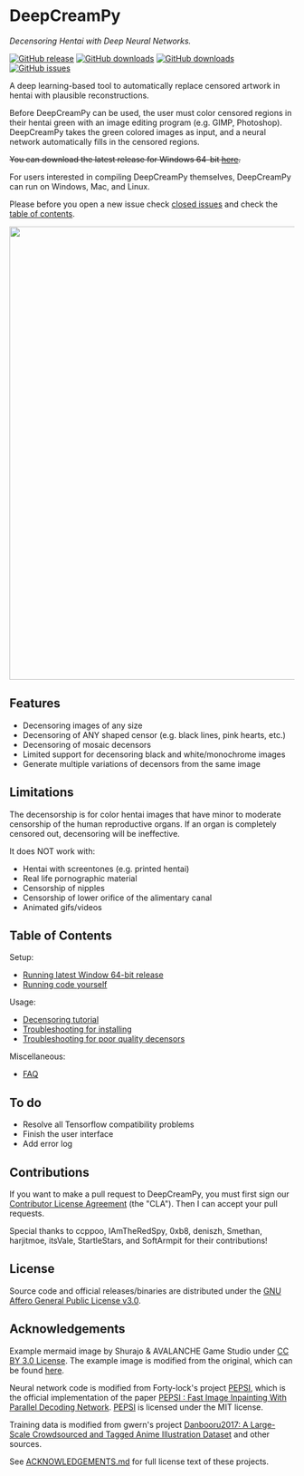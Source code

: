 # DeepCreamPy
*Decensoring Hentai with Deep Neural Networks.*

[![GitHub release](https://img.shields.io/github/v/release/3kanAlpha/DeepCreamPy-2)](https://github.com/3kanAlpha/DeepCreamPy-2/releases/latest)
[![GitHub downloads](https://img.shields.io/github/downloads/3kanAlpha/DeepCreamPy-2/latest/total)](https://github.com/3kanAlpha/DeepCreamPy-2/releases/latest)
[![GitHub downloads](https://img.shields.io/github/downloads/3kanAlpha/DeepCreamPy-2/total)](https://github.com/3kanAlpha/DeepCreamPy-2/releases)
[![GitHub issues](https://img.shields.io/github/issues/3kanAlpha/DeepCreamPy-2)](https://github.com/3kanAlpha/DeepCreamPy-2/issues)

A deep learning-based tool to automatically replace censored artwork in hentai with plausible reconstructions.

Before DeepCreamPy can be used, the user must color censored regions in their hentai green with an image editing program (e.g. GIMP, Photoshop). DeepCreamPy takes the green colored images as input, and a neural network automatically fills in the censored regions.

~~You can download the latest release for Windows 64-bit [here](https://github.com/3kanAlpha/DeepCreamPy-2/releases/latest).~~

For users interested in compiling DeepCreamPy themselves, DeepCreamPy can run on Windows, Mac, and Linux.

Please before you open a new issue check [closed issues](https://github.com/3kanAlpha/DeepCreamPy-2/issues?q=is%3Aissue+is%3Aclosed) and check the [table of contents](https://github.com/3kanAlpha/DeepCreamPy-2#table-of-contents).

<p align="center">
	<img src="https://github.com/3kanAlpha/DeepCreamPy-2/blob/master/readme_images/mermaid_collage.png" width="800">
</p>

## Features
- Decensoring images of any size
- Decensoring of ANY shaped censor (e.g. black lines, pink hearts, etc.)
- Decensoring of mosaic decensors
- Limited support for decensoring black and white/monochrome images
- Generate multiple variations of decensors from the same image

## Limitations
The decensorship is for color hentai images that have minor to moderate censorship of the human reproductive organs. If an organ is completely censored out, decensoring will be ineffective.

It does NOT work with:
- Hentai with screentones (e.g. printed hentai)
- Real life pornographic material
- Censorship of nipples
- Censorship of lower orifice of the alimentary canal
- Animated gifs/videos

## Table of Contents
Setup:
* [Running latest Window 64-bit release](docs/INSTALLATION_BINARY.md)
* [Running code yourself](docs/INSTALLATION.md)

Usage:
* [Decensoring tutorial](docs/USAGE.md)
* [Troubleshooting for installing](docs/TROUBLESHOOTING.md)
* [Troubleshooting for poor quality decensors](docs/TROUBLESHOOTING_DECENSORS.md)

Miscellaneous:
* [FAQ](docs/FAQ.md)

## To do
- Resolve all Tensorflow compatibility problems
- Finish the user interface
- Add error log

## Contributions
If you want to make a pull request to DeepCreamPy, you must first sign our [Contributor License Agreement](https://github.com/deeppomf/contributing/blob/master/sign-cla.md#sign-the-cla) (the "CLA"). Then I can accept your pull requests.

Special thanks to ccppoo, IAmTheRedSpy, 0xb8, deniszh, Smethan, harjitmoe, itsVale, StartleStars, and SoftArmpit for their contributions!

## License
Source code and official releases/binaries are distributed under the [GNU Affero General Public License v3.0](LICENSE.md).

## Acknowledgements
Example mermaid image by Shurajo & AVALANCHE Game Studio under [CC BY 3.0 License](https://creativecommons.org/licenses/by/3.0/). The example image is modified from the original, which can be found [here](https://opengameart.org/content/mermaid).

Neural network code is modified from Forty-lock's project [PEPSI](https://github.com/Forty-lock/PEPSI), which is the official implementation of the paper [PEPSI : Fast Image Inpainting With Parallel Decoding Network](http://openaccess.thecvf.com/content_CVPR_2019/html/Sagong_PEPSI__Fast_Image_Inpainting_With_Parallel_Decoding_Network_CVPR_2019_paper.html). [PEPSI](https://github.com/Forty-lock/PEPSI) is licensed under the MIT license.

Training data is modified from gwern's project [Danbooru2017: A Large-Scale Crowdsourced and Tagged Anime Illustration Dataset](https://www.gwern.net/Danbooru2017) and other sources.

See [ACKNOWLEDGEMENTS.md](docs/ACKNOWLEDGEMENTS.md) for full license text of these projects.
